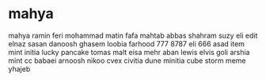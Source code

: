 # mahya
mahya
ramin
feri
mohammad
matin
fafa
mahtab
abbas
shahram
suzy
eli
edit
elnaz
sasan
danoosh
ghasem
loobia
farhood
777
8787
eli 666
asad
item
mint
initia
lucky
pancake
tomas
malt
eisa
mehr
aban
lewis
elvis
goli
arshia
mint
cc
babaei
arnoosh
nikoo
cvex
civitia
dune
minitia
cube
storm
meme
yhajeb
